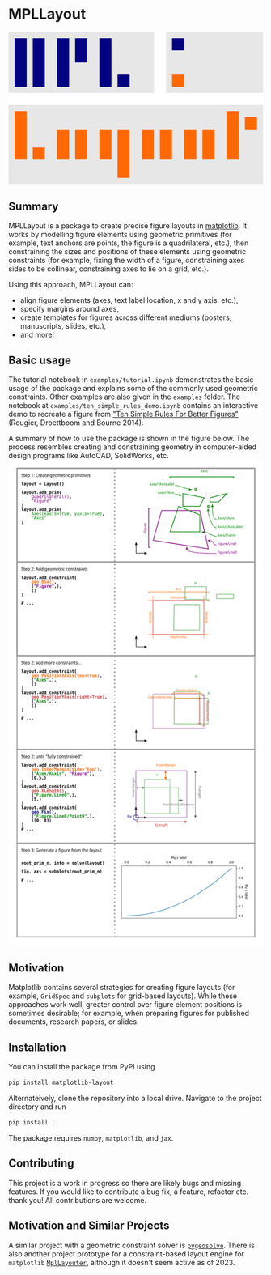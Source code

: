 # MPLLayout

![Project logo](logo.svg)

## Summary

MPLLayout is a package to create precise figure layouts in [matplotlib](https://matplotlib.org/).
It works by modelling figure elements using geometric primitives (for example, text anchors are points, the figure is a quadrilateral, etc.), then constraining the sizes and positions of these elements using geometric constraints (for example, fixing the width of a figure, constraining axes sides to be collinear, constraining axes to lie on a grid, etc.).

Using this approach, MPLLayout can:

* align figure elements (axes, text label location, x and y axis, etc.),
* specify margins around axes,
* create templates for figures across different mediums (posters, manuscripts, slides, etc.),
* and more!

## Basic usage

The tutorial notebook in `examples/tutorial.ipynb` demonstrates the basic usage of the package and explains some of the commonly used geometric constraints.
Other examples are also given in the `examples` folder.
The notebook at `examples/ten_simple_rules_demo.ipynb` contains an interactive demo to recreate a figure from ["Ten Simple Rules For Better Figures"](https://journals.plos.org/ploscompbiol/article?id=10.1371/journal.pcbi.1003833) (Rougier, Droettboom and Bourne 2014).

A summary of how to use the package is shown in the figure below.
The process resembles creating and constraining geometry in computer-aided design programs like AutoCAD, SolidWorks, etc.
![Project logo](doc/Summary.svg)

## Motivation

Matplotlib contains several strategies for creating figure layouts (for example, `GridSpec` and `subplots` for grid-based layouts).
While these approaches work well, greater control over figure element positions is sometimes desirable;
for example, when preparing figures for published documents, research papers, or slides.

## Installation

You can install the package from PyPI using

```bash
pip install matplotlib-layout
```

Alternateively, clone the repository into a local drive.
Navigate to the project directory and run

```bash
pip install .
```

The package requires `numpy`, `matplotlib`, and `jax`.

## Contributing

This project is a work in progress so there are likely bugs and missing features.
If you would like to contribute a bug fix, a feature, refactor etc. thank you!
All contributions are welcome.

## Motivation and Similar Projects

A similar project with a geometric constraint solver is [`pygeosolve`](https://github.com/SeanDS/pygeosolve).
There is also another project prototype for a constraint-based layout engine for `matplotlib` [`MplLayouter`](https://github.com/Tillsten/MplLayouter), although it doesn't seem active as of 2023.
